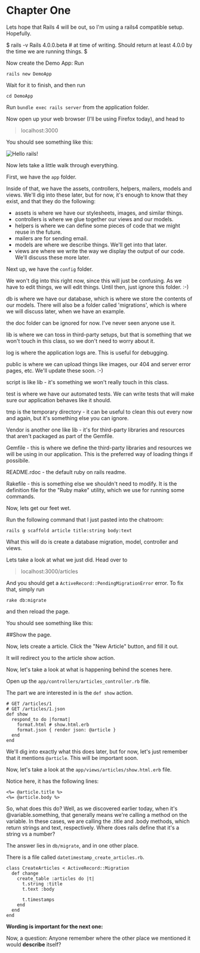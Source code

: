 # Chapter One

Lets hope that Rails 4 will be out, so I'm using a rails4 compatible setup. Hopefully.

   $ rails -v 
   Rails 4.0.0.beta # at time of writing. Should return at least 4.0.0 by the time we are running things.
   $



Now create the Demo App: Run 

    rails new DemoApp

Wait for it to finish, and then run

    cd DemoApp

Run `bundle exec rails server` from the application folder. 

Now open up your web browser (I'll be using Firefox today), and head to

> localhost:3000

You should see something like this:


![Hello rails!](images/Chapter1-figure1.png)

<!-- we'll stick with pure markdown for now, images be durned!-->

Now lets take a little walk through everything.

First, we have the `app` folder.

Inside of that, we have the assets, controllers, helpers, mailers, models and views. We'll dig into these later, but for now, it's enough to know that they exist, and that they do the following:

- assets is where we have our stylesheets, images, and similar things. 
- controllers is where we glue together our views and our models.
- helpers is where we can define some pieces of code that we might reuse in the future.
- mailers are for sending email.
- models are where we describe things. We'll get into that later.
- views are where we write the way we display the output of our code. We'll discuss these more later.

Next up, we have the `config` folder.


We won't dig into this right now, since this will just be confusing. As we have to edit things, we will edit things. Until then, just ignore this folder. :-)

db is where we have our database, which is where we store the contents of our models. There will also be a folder called 'migrations', which is where we will discuss later, when we have an example.

the doc folder can be ignored for now. I've never seen anyone use it.

lib is where we can toss in third-party setups, but that is something that we won't touch in this class, so we don't need to worry about it.

log is where the application logs are. This is useful for debugging.

public is where we can upload things like images, our 404 and server error pages, etc. We'll update these soon. :-)

script is like lib - it's something we won't really touch in this class.

test is where we have our automated tests. We can write tests that will make sure our application behaves like it should.

tmp is the temporary directory - it can be useful to clean this out every now and again, but it's something else you can ignore.

Vendor is another one like lib - it's for third-party libraries and resources that aren't packaged as part of the Gemfile.

Gemfile - this is where we define the third-party libraries and resources we will be using in our application. This is the preferred way of loading things if possibile.

README.rdoc - the default ruby on rails readme.

Rakefile - this is something else we shouldn't need to modify. It is the definition file for the "Ruby make" utility, which we use for running some commands.

Now, lets get our feet wet.

Run the following command that I just pasted into the chatroom:

    rails g scaffold article title:string body:text

What this will do is create a database migration, model, controller and views. 

Lets take a look at what we just did. Head over to 

> localhost:3000/articles

And you should get a ` ActiveRecord::PendingMigrationError ` error. To fix that, simply run

    rake db:migrate

and then reload the page.

You should see something like this:

##Show the page.

Now, lets create a article. Click the "New Article" button, and fill it out.

It will redirect you to the article show action. 

Now, let's take a look at what is happening behind the scenes here.

Open up the `app/controllers/articles_controller.rb` file.

The part we are interested in is the `def show` action.

    # GET /articles/1
    # GET /articles/1.json
    def show
      respond_to do |format|
        format.html # show.html.erb
        format.json { render json: @article }
      end
    end



We'll dig into exactly what this does later, but for now, let's just remember that it mentions `@article`. This will be important soon.

Now, let's take a look at the `app/views/articles/show.html.erb` file.



Notice here, it has the following lines:
    
    <%= @article.title %>
    <%= @article.body %>


So, what does this do? Well, as we discovered earlier today, when it's @variable.something, that generally means we're calling a method on the variable. In these cases, we are calling the .title and .body methods, which return strings and text, respectively. Where does rails define that it's a string vs a number?


The answer lies in `db/migrate`, and in one other place.

There is a file called `datetimestamp_create_articles.rb`.

    class CreateArticles < ActiveRecord::Migration
      def change
        create_table :articles do |t|
          t.string :title
          t.text :body

          t.timestamps
        end
      end
    end


**Wording is important for the next one:**

Now, a question: Anyone remember where the other place we mentioned it would **describe** itself?  